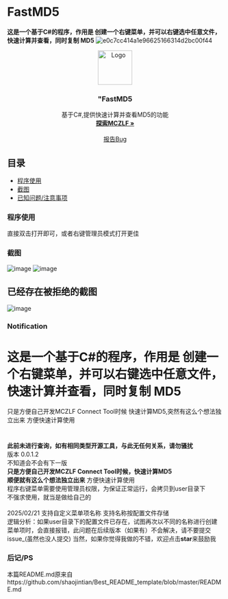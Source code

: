 

# FastMD5

**这是一个基于C#的程序，作用是 创建一个右键菜单，并可以右键选中任意文件，快速计算并查看，同时复制 MD5**
![e0c7cc414a1e96625166314d2bc00f44](https://github.com/user-attachments/assets/038d613c-56ce-4ef1-bca7-3add91ec37f3)
<br />

<p align="center">
  <a href="https://github.com/shaojintian/Best_README_template/">
    <img src="images/logo.png" alt="Logo" width="80" height="80">
  </a>

  <h3 align="center">"FastMD5</h3>
  <p align="center">
    基于C#,提供快速计算并查看MD5的功能
    <br />
    <a href="https://mczlf.loft.games/"><strong>探索MCZLF »</strong></a>
    <br />
    <br />
    <a href="[https://github.com/linfon18/FastMD5/issues](https://github.com/linfon18/FastMD5/issues)">报告Bug</a>
  </p>

</p>
 
## 目录

- [程序使用](#程序使用)
- [截图](#截图)
- [已知问题/注意事项](#Notification)

### 程序使用
直接双击打开即可，或者右键管理员模式打开更佳

### 截图
![image](https://github.com/user-attachments/assets/9d973ced-4964-4ccd-a636-e499feb6f8b7)
![image](https://github.com/user-attachments/assets/deb489af-1a1d-4b37-91a0-5ac322949acd)
## 已经存在被拒绝的截图
![image](https://github.com/user-attachments/assets/8b132c6c-b4d3-4ecf-9cfe-de4e48c3a3e3)

### Notification
# **这是一个基于C#的程序，作用是 创建一个右键菜单，并可以右键选中任意文件，快速计算并查看，同时复制 MD5**


只是方便自己开发MCZLF Connect Tool时候
快速计算MD5,突然有这么个想法独立出来
方便快速计算使用

# 
**此前未进行查询，如有相同类型开源工具，与此无任何关系，请勿骚扰**
    <br />
版本 0.0.1.2 
    <br />
不知道会不会有下一版    <br />
**只是方便自己开发MCZLF Connect Tool时候，快速计算MD5**    <br />
**顺便就有这么个想法独立出来**
方便快速计算使用
    <br />
程序右键菜单需要使用管理员权限，为保证正常运行，会拷贝到user目录下    <br />
不强求使用，就当是做给自己的
    <br />    <br />
2025/02/21 支持自定义菜单项名称 支持名称按配置文件存储
    <br />
逻辑分析：如果user目录下的配置文件已存在，试图再次以不同的名称进行创建菜单项时，会直接报错，此问题在后续版本（如果有）不会解决，请不要提交issue_(虽然也没人提交)
当然，如果你觉得我做的不错，欢迎点击**star**来鼓励我

### 后记/PS
本篇README.md原来自https://github.com/shaojintian/Best_README_template/blob/master/README.md








